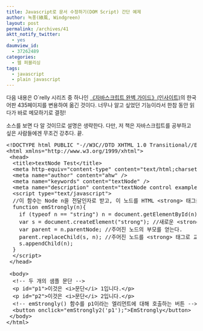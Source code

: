 ```yaml
---
title: Javascript로 문서 수정하기(DOM Script) 간단 예제
author: 녹풍(綠風, Windgreen)
layout: post
permalink: /archives/41
aktt_notify_twitter:
  - yes
daumview_id:
  - 37262489
categories:
  - 웹 퍼블리싱
tags:
  - javascript
  - plain javascript
---
```

다음 내용은 O\`relly 시리즈 중 하나인 <a href="http://www.insightbook.co.kr/books/programming-insight/%EC%9E%90%EB%B0%94%EC%8A%A4%ED%81%AC%EB%A6%BD%ED%8A%B8-%EC%99%84%EB%B2%BD-%EA%B0%80%EC%9D%B4%EB%93%9C" target="_blank">《자바스크립트 완벽 가이드》(인사이트)</a>의 한국어판 435페이지를 변용하여 옮긴 것이다. 너무나 알고 싶었던 기능이라서 한참 동안 읽다가 바로 메모하기로 결정!

소스를 보면 다 알 것이므로 설명은 생략한다. 다만, 저 책은 자바스크립트를 공부하고 싶은 사람들에겐 무조건 강추다. 끝.

<pre title="code" class="brush: jscript;">&lt;!DOCTYPE html PUBLIC "-//W3C//DTD XHTML 1.0 Transitional//EN" "http://www.w3.org/TR/xhtml1/DTD/xhtml1-transitional.dtd"&gt;
&lt;html xmlns="http://www.w3.org/1999/xhtml"&gt;
 &lt;head&gt;
  &lt;title&gt;textNode Test&lt;/title&gt;
  &lt;meta http-equiv="content-type" content="text/html;charset=utf-8" /&gt;
  &lt;meta name="author" content="ahw" /&gt;
  &lt;meta name="keywords" content="textNode" /&gt;
  &lt;meta name="description" content="textNode control example." /&gt;
  &lt;script type="text/javascript"&gt;
  //이 함수는 Node n을 전달인자로 받고, 이 노드를 HTML &lt;strong&gt; 태그를 표현하는 Element 노드로 교체한 후 기존 노드를 새로 만든 &lt;strong&gt; 엘리먼트의 자식으로 만든다.
  function emStrongly(n){
	if (typeof n == "string") n = document.getElementById(n); //노드를 조사한다.
	var s = document.createElement("strong"); //새로운 &lt;strong&gt; 엘리먼트를 생성.
	var parent = n.parentNode; //주어진 노드의 부모를 얻는다.
	parent.replaceChild(s, n); //주어진 노드를 &lt;strong&gt; 태그로 교체한다.
	s.appendChild(n);
  }
  &lt;/script&gt;
 &lt;/head&gt;

 &lt;body&gt;
  &lt;!-- 두 개의 샘플 문단 --&gt;
  &lt;p id="p1"&gt;이것은 &lt;i&gt;문단&lt;/i&gt; 1입니다.&lt;/p&gt;
  &lt;p id="p2"&gt;이것은 &lt;i&gt;문단&lt;/i&gt; 2입니다.&lt;/p&gt;
  &lt;!-- emStrongly() 함수를 p1이라는 엘리먼트에 대해 호출하는 버튼 --&gt;
  &lt;button onclick="emStrongly2(&#039;p1&#039;);"&gt;EmStrongly&lt;/button&gt;
 &lt;/body&gt;
&lt;/html&gt;</pre>

&nbsp;